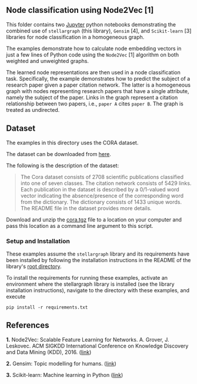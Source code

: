 ## Node classification using Node2Vec [1]

This folder contains two [Jupyter](http://jupyter.org/) python notebooks demonstrating the combined use of 
`stellargraph` (this library), `Gensim` [4], and `Scikit-learn` [3] libraries for node classification in a 
homogeneous graph. 

The examples demonstrate how to calculate node embedding vectors in just a few lines of Python code using the
`Node2Vec` [1] algorithm on both weighted and unweighted graphs.
 
The learned node representations are then used in a node classification task. Specifically, the example demonstrates
how to predict the subject of a research paper given a paper citation network. The latter is a homogeneous graph
with nodes representing research papers that have a single attribute, namely the subject of the paper. Links in the
graph represent a citation relationship between two papers, i.e., `paper A` cites `paper B`. The graph is
treated as undirected. 

## Dataset

The examples in this directory uses the CORA dataset. 

The dataset can be downloaded from [here](https://linqs-data.soe.ucsc.edu/public/lbc/cora.tgz).

The following is the description of the dataset:
> The Cora dataset consists of 2708 scientific publications classified into one of seven classes.
> The citation network consists of 5429 links. Each publication in the dataset is described by a
> 0/1-valued word vector indicating the absence/presence of the corresponding word from the dictionary.
> The dictionary consists of 1433 unique words. The README file in the dataset provides more details.

Download and unzip the [cora.tgz](https://linqs-data.soe.ucsc.edu/public/lbc/cora.tgz) file to a location on your 
computer and pass this location as a command line argument to this script.

### Setup and Installation

These examples assume the `stellargraph` library and its requirements have been installed by following the installation instructions in the README of the library's [root directory](https://github.com/stellargraph/stellargraph).

To install the requirements for running these examples, activate an environment where the stellargraph library is installed (see the library installation instructions), navigate to the directory with these examples, and execute

```pip install -r requirements.txt```


## References

**1.** Node2Vec: Scalable Feature Learning for Networks. A. Grover, J. Leskovec. ACM SIGKDD International Conference 
on Knowledge Discovery and Data Mining (KDD), 2016. ([link](https://snap.stanford.edu/node2vec/))

**2.** Gensim: Topic modelling for humans. ([link](https://radimrehurek.com/gensim/))

**3.** Scikit-learn: Machine learning in Python ([link](http://scikit-learn.org/stable/))
